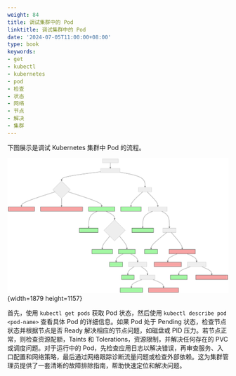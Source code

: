 ```yaml
---
weight: 84
title: 调试集群中的 Pod
linktitle: 调试集群中的 Pod
date: '2024-07-05T11:00:00+08:00'
type: book
keywords:
- get
- kubectl
- kubernetes
- pod
- 检查
- 状态
- 网络
- 节点
- 解决
- 集群
---
```



下图展示是调试 Kubernetes 集群中 Pod 的流程。

![调试 Kubernetes 中 Pod 的流程](debugging-kubernetes-process-mermaid-zh.svg)
{width=1879 height=1157}

首先，使用 `kubectl get pods` 获取 Pod 状态，然后使用 `kubectl describe pod <pod-name>` 查看具体 Pod 的详细信息。如果 Pod 处于 Pending 状态，检查节点状态并根据节点是否 Ready 解决相应的节点问题，如磁盘或 PID 压力。若节点正常，则检查资源配额，Taints 和 Tolerations，资源限制，并解决任何存在的 PVC 或调度问题。对于运行中的 Pod，先检查应用日志以解决错误，再审查服务、入口配置和网络策略，最后通过网络跟踪诊断流量问题或检查外部依赖。这为集群管理员提供了一套清晰的故障排除指南，帮助快速定位和解决问题。
